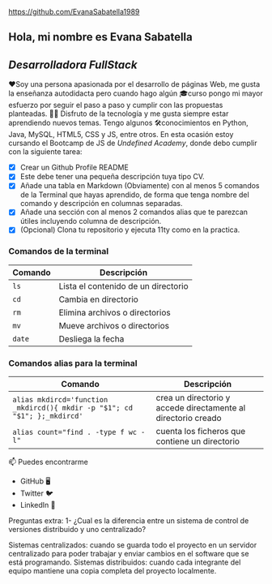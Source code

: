 https://github.com/EvanaSabatella1989

## Hola, mi nombre es Evana Sabatella

## _Desarrolladora FullStack_

❤️Soy una persona apasionada por el desarrollo de páginas Web, me gusta la enseñanza autodidacta pero cuando hago algún 🎓curso pongo mi mayor esfuerzo por seguir el paso a paso y cumplir con las propuestas planteadas.
👨‍💻 Disfruto de la tecnología y me gusta siempre estar aprendiendo nuevos temas. Tengo algunos 🛠️conocimientos en Python, Java, MySQL, HTML5, CSS y JS, entre otros.
En esta ocasión estoy cursando el Bootcamp de JS de *Undefined Academy*, donde debo cumplir con la siguiente tarea:
- [x] Crear un Github Profile README
- [x] Este debe tener una pequeña descripción tuya tipo CV.
- [x] Añade una tabla en Markdown (Obviamente) con al menos 5 comandos de la Terminal que hayas aprendido, de forma que tenga nombre del comando y descripción en columnas separadas.
- [x] Añade una sección con al menos 2 comandos alias que te parezcan útiles incluyendo columna de descripción.
- [x] (Opcional) Clona tu repositorio y ejecuta 11ty como en la practica.

### Comandos de la terminal

|   Comando   |    Descripción                      |
|-------------|-------------------------------------|
| ```ls ```   | Lista el contenido de un directorio |
| ```cd ```   | Cambia en directorio                |
| ```rm ```   | Elimina archivos o directorios      |
| ```mv ```   | Mueve archivos o directorios        |
| ```date ``` | Desliega la fecha                   |

### Comandos alias para la terminal

|                          Comando                                            |                          Descripción                        |
|-----------------------------------------------------------------------------|-------------------------------------------------------------|
|```alias mkdircd='function _mkdircd(){ mkdir -p "$1"; cd "$1"; };_mkdircd'```|crea un directorio y accede directamente al directorio creado|
|```alias count="find . -type f wc -l" ```                                    |cuenta los ficheros que contiene un directorio               |

📫 Puedes encontrarme
* GitHub 🖥️
* Twitter 🐦
* LinkedIn 💼

Preguntas extra:
1- ¿Cual es la diferencia entre un sistema de control de versiones distribuido y uno centralizado?

Sistemas centralizados: cuando se guarda todo el proyecto en un servidor centralizado para poder trabajar y enviar cambios en el software que se está programando. Sistemas distribuidos: cuando cada integrante del equipo mantiene una copia completa del proyecto localmente.